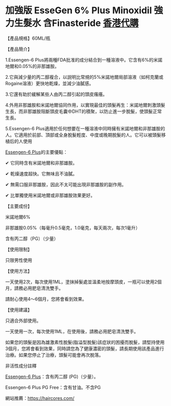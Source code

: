 # 加強版 EsseGen 6% Plus Minoxidil 強力生髮水 含Finasteride     [香港代購](https://haircores.com/)



【產品規格】60ML/瓶

【產品簡介】

1.Essengen-6 Plus將兩種FDA批准的成分結合到一種溶液中。它含有6%的米諾地爾和0.05%的非那雄胺。

2.它與減少量的丙二醇複合，以説明比常規的5%米諾地爾局部溶液（如柯克蘭或Rogaine溶液）更快地乾燥，並減少油膩感。

3.它還有助於緩解某些人由丙二醇引起的頭皮瘙癢。

4.外用非那雄胺和米諾地爾協同作用，以實現最佳的頭髮再生：米諾地爾刺激頭髮生長，而非那雄胺阻斷頭皮毛囊中DHT的積聚，以防止進一步脫髮，使頭髮正常生長。

5.Essengen-6 Plus適用於任何想要在一種溶液中同時擁有米諾地爾和非那雄胺的人。它適用於前部、頂部或全身脫髮輕度、中度或晚期脫髮的人。它可以被頭髮移植后的人使用

[Essengen-6 Plus](https://haircores.com/product/%e5%8a%a0%e5%bc%b7%e7%89%88-essegen-6-minoxidil-%e5%bc%b7%e5%8a%9b%e7%94%9f%e9%ab%ae%e6%b0%b4-%e5%90%abfinasteride%e7%be%8e%e5%9c%8b%e4%bb%a3%e8%b3%bc/)的主要優點：

✔ 它同時含有米諾地爾和非那雄胺。

✔ 乾燥速度超快。它無味且不油膩。

✔ 無需口服非那雄胺，因此不太可能出現非那雄胺的副作用。

✔ 比單獨使用米諾地爾或非那雄胺效果更好。

【主要成份】

米諾地爾6%

非那雄胺0.05%（每毫升0.5毫克，1.0毫克，每天兩次，每次1毫升）

含有丙二醇（PG）（少量）

【使用限制】

只限男性使用

【使用方法】

一天使用2次，每次使用1ML，塗抺掉髮處並溫柔地按摩頭皮，一瓶可以使用2個月，請務必用肥皂清洗雙手。

請耐心使用4～6個月，您將會看到效果。

【使用建議】

只適合外部使用。

一天使用一次，每次使用1ML，在使用後，請務必用肥皂清洗雙手。

如果您的頭髮是因為雄激素性脫髮(脂溢型脫髮)該症狀的困擾而脫髮，請堅持使用3個月，您將會看到效果，同時請您為了健康濃密的頭髮，請長期使用該產品進行治療。如果您停止了治療，頭髮可能會再次脫落。

非活性成分註釋

[Essengen-6 Plus](https://haircores.com/product/%e5%8a%a0%e5%bc%b7%e7%89%88-essegen-6-minoxidil-%e5%bc%b7%e5%8a%9b%e7%94%9f%e9%ab%ae%e6%b0%b4-%e5%90%abfinasteride%e7%be%8e%e5%9c%8b%e4%bb%a3%e8%b3%bc/)：含有丙二醇 (PG)（少量）。

Essengen-6 Plus PG Free：含有甘油。不含PG

網站推薦：https://haircores.com/


